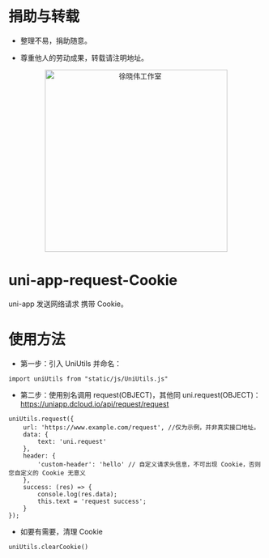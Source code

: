 # 捐助与转载

- 整理不易，捐助随意。

- 尊重他人的劳动成果，转载请注明地址。

<p align=center>
  <a href="https://xuxiaowei.com.cn">
    <img src="https://cdn2.xuxiaowei.com.cn/img/QRCode.png/xuxiaowei.com.cn" alt="徐晓伟工作室" width="360">
  </a>
</p>

# uni-app-request-Cookie
uni-app 发送网络请求 携带 Cookie。

# 使用方法

- 第一步：引入 UniUtils 并命名：

```	
import uniUtils from "static/js/UniUtils.js"
```

- 第二步：使用别名调用 request(OBJECT)，其他同 uni.request(OBJECT)：https://uniapp.dcloud.io/api/request/request

```
uniUtils.request({
    url: 'https://www.example.com/request', //仅为示例，并非真实接口地址。
    data: {
        text: 'uni.request'
    },
    header: {
        'custom-header': 'hello' // 自定义请求头信息，不可出现 Cookie，否则您自定义的 Cookie 无意义
    },
    success: (res) => {
        console.log(res.data);
        this.text = 'request success';
    }
});
```

- 如要有需要，清理 Cookie

```
uniUtils.clearCookie()
```